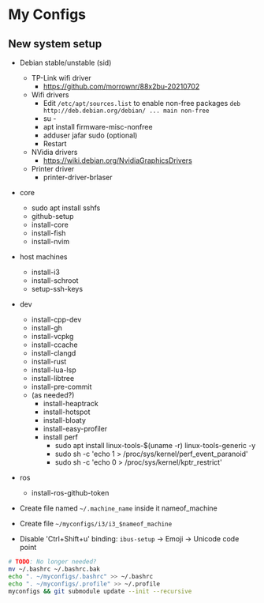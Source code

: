 # My Configs

## New system setup

- Debian stable/unstable (sid)
  - TP-Link wifi driver
    - https://github.com/morrownr/88x2bu-20210702
  - Wifi drivers
    - Edit `/etc/apt/sources.list` to enable non-free packages `deb http://deb.debian.org/debian/ ... main non-free`
    - su -
    - apt install firmware-misc-nonfree
    - adduser jafar sudo (optional)
    - Restart
  - NVidia drivers
    - https://wiki.debian.org/NvidiaGraphicsDrivers
  - Printer driver
    - printer-driver-brlaser
- core
  - sudo apt install sshfs
  - github-setup
  - install-core
  - install-fish
  - install-nvim
- host machines
  - install-i3
  - install-schroot
  - setup-ssh-keys
- dev
  - install-cpp-dev
  - install-gh
  - install-vcpkg
  - install-ccache
  - install-clangd
  - install-rust
  - install-lua-lsp
  - install-libtree
  - install-pre-commit
  - (as needed?)
    - install-heaptrack
    - install-hotspot
    - install-bloaty
    - install-easy-profiler
    - install perf
      - sudo apt install linux-tools-$(uname -r) linux-tools-generic -y
      - sudo sh -c 'echo 1 > /proc/sys/kernel/perf_event_paranoid'
      - sudo sh -c 'echo 0 > /proc/sys/kernel/kptr_restrict'
- ros
  - install-ros-github-token

- Create file named `~/.machine_name` inside it nameof_machine
- Create file `~/myconfigs/i3/i3_$nameof_machine`
- Disable 'Ctrl+Shift+u' binding: `ibus-setup` -> Emoji -> Unicode code point

```bash
# TODO: No longer needed?
mv ~/.bashrc ~/.bashrc.bak
echo ". ~/myconfigs/.bashrc" >> ~/.bashrc
echo ". ~/myconfigs/.profile" >> ~/.profile
myconfigs && git submodule update --init --recursive
```
